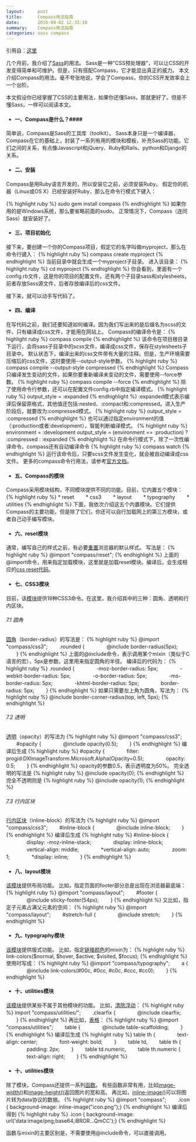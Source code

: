 ```yaml
---
layout:     post
title:      Compass用法指南
date:       2016-08-02 12:33:18
summary:    Compass用法指南
categories: sass compass
---
```

引用自：[这里](http://www.ruanyifeng.com/blog/2012/11/compass.html)

几个月前，我介绍了[Sass](http://www.ruanyifeng.com/blog/2012/06/sass.html)的用法。
Sass是一种"CSS预处理器"，可以让CSS的开发变得简单和可维护。但是，只有搭配Compass，它才能显出真正的威力。
本文介绍Compass的用法。毫不夸张地说，学会了Compass，你的CSS开发效率会上一个台阶。

本文假设你已经掌握了CSS的主要用法，如果你还懂Sass，那就更好了。但是不懂Sass，一样可以阅读本文。

* #### 一、Compass是什么？####

简单说，Compass是Sass的工具库（toolkit）。
Sass本身只是一个编译器，Compass在它的基础上，封装了一系列有用的模块和模板，补充Sass的功能。它们之间的关系，有点像Javascript和jQuery、Ruby和Rails、python和Django的关系。


* #### 二、安装 ####

Compass是用Ruby语言开发的，所以安装它之前，必须安装Ruby。
假定你的机器（Linux或OS X）已经安装好Ruby，那么在命令行模式下键入：

{% highlight ruby %}
sudo gem install compass
{% endhighlight %}
如果你用的是Windows系统，那么要省略前面的sudo。
正常情况下，Compass（连同Sass）就安装好了。


* #### 三、项目初始化 ####

接下来，要创建一个你的Compass项目，假定它的名字叫做myproject，那么在命令行键入：
{% highlight ruby %}
compass create myproject
{% endhighlight %}
当前目录中就会生成一个myproject子目录。
进入该目录：
{% highlight ruby %}
cd myproject
{% endhighlight %}
你会看到，里面有一个config.rb文件，这是你的项目的配置文件。还有两个子目录sass和stylesheets，前者存放Sass源文件，后者存放编译后的css文件。

接下来，就可以动手写代码了。

* #### 四、编译 ####

在写代码之前，我们还要知道如何编译。因为我们写出来的是后缀名为scss的文件，只有编译成css文件，才能用在网站上。
Compass的编译命令是：
{% highlight ruby %}
compass compile
{% endhighlight %}
该命令在项目根目录下运行，会将sass子目录中的scss文件，编译成css文件，保存在stylesheets子目录中。
默认状态下，编译出来的css文件带有大量的注释。但是，生产环境需要压缩后的css文件，这时要使用--output-style参数。
{% highlight ruby %}
compass compile --output-style compressed
{% endhighlight %}
Compass只编译发生变动的文件，如果你要重新编译未变动的文件，需要使用--force参数。
{% highlight ruby %}
compass compile --force
{% endhighlight %}
除了使用命令行参数，还可以在配置文件config.rb中指定编译模式。
{% highlight ruby %}
output_style = :expanded
{% endhighlight %}
:expanded模式表示编译后保留原格式，其他值还包括:nested、:compact和:compressed。进入生产阶段后，就要改为:compressed模式。
{% highlight ruby %}
output_style = :compressed
{% endhighlight %}
也可以通过指定environment的值（:production或者:development），智能判断编译模式。
{% highlight ruby %}
environment = :development
output_style = (environment == :production) ? :compressed : :expanded
{% endhighlight %}
在命令行模式下，除了一次性编译命令，compass还有自动编译命令
{% highlight ruby %}
compass watch
{% endhighlight %}
运行该命令后，只要scss文件发生变化，就会被自动编译成css文件。
更多的compass命令行用法，请参考[官方文档](http://compass-style.org/help/tutorials/production-css/)。


* #### 五、Compass的模块 ####
Compass采用模块结构，不同模块提供不同的功能。目前，它内置五个模块：
{% highlight ruby %}
    * reset
　　* css3
　　* layout
　　* typography
　　* utilities
{% endhighlight %}
下面，我依次介绍这五个内置模块。它们提供Compass的主要功能，但是除了它们，你还可以自行加载网上的第三方模块，或者自己动手编写模块。

* #### 六、reset模块 ####
通常，编写自己的样式之前，有必要[重置](http://meyerweb.com/eric/tools/css/reset/)浏览器的默认样式。
写法是：
{% highlight ruby %}
@import "compass/reset";
{% endhighlight %}
上面的@import命令，用来指定加载模块，这里就是加载reset模块。编译后，会生成相应的[css reset代码](http://meyerweb.com/eric/tools/css/reset/index.html)。


* #### 七、CSS3模块 ####
目前，该[模块](http://compass-style.org/reference/compass/css3/)提供19种CSS3命令。在这里，我介绍其中的三种：圆角、透明和行内区块。


###### 7.1 圆角 
[圆角](http://compass-style.org/reference/compass/css3/border_radius/)（border-radius）的写法是：
{% highlight ruby %}
    @import "compass/css3";
　　.rounded {
　　　　@include border-radius(5px);
　　}
{% endhighlight %}
上面的@include命令，表示调用某个mixin（类似于C语言的宏），5px是参数，这里用来指定圆角的半径。
编译后的代码为：
{% highlight ruby %}
    .rounded {
　　　　-moz-border-radius: 5px;
　　　　-webkit-border-radius: 5px;
　　　　-o-border-radius: 5px;
　　　　-ms-border-radius: 5px;
　　　　-khtml-border-radius: 5px;
　　　　border-radius: 5px;
　　}
{% endhighlight %}
如果只需要左上角为圆角，写法为：
{% highlight ruby %}
    @include border-corner-radius(top, left, 5px);
{% endhighlight %}

###### 7.2 透明
[透明](http://compass-style.org/reference/compass/css3/opacity/)（opacity）的写法为
{% highlight ruby %}
    @import "compass/css3";
　　#opacity {
　　　　@include opacity(0.5); 
　　}
{% endhighlight %}
编译后生成
{% highlight ruby %}
    #opacity {
　　　　filter: progid:DXImageTransform.Microsoft.Alpha(Opacity=0.5);
　　　　opacity: 0.5;
　　}
{% endhighlight %}
opacity的参数0.5，表示透明度为50%。
完全透明的写法是
{% highlight ruby %}
    @include opacity(0);
{% endhighlight %}
完全不透明则是
{% highlight ruby %}
    @include opacity(1);
{% endhighlight %}

###### 7.3 行内区块
[行内区块](http://compass-style.org/reference/compass/css3/inline_block/)（inline-block）的写法为
{% highlight ruby %}
    @import "compass/css3";
　　#inline-block {
　　　　@include inline-block;
　　}
{% endhighlight %}
编译后生成
{% highlight ruby %}
    #inline-block {
　　　　display: -moz-inline-stack;
　　　　display: inline-block;
　　　　vertical-align: middle;
　　　　*vertical-align: auto;
　　　　zoom: 1;
　　　　*display: inline;
　　}
{% endhighlight %}

* #### 八、layout模块 ####
[该模块](http://compass-style.org/reference/compass/layout/)提供布局功能。
比如，指定页面的footer部分总是出现在浏览器最底端：
{% highlight ruby %}
    @import "compass/layout";
　　#footer {
　　　　@include sticky-footer(54px);
　　}
{% endhighlight %}
又比如，指定子元素占满父元素的空间：
{% highlight ruby %}
    @import "compass/layout";
　　#stretch-full {
　　　　@include stretch; 
　　}
{% endhighlight %}


* #### 九、typography模块 ####
[该模块](http://compass-style.org/reference/compass/typography/)提供版式功能。
比如，指定[链接颜色](http://compass-style.org/reference/compass/typography/links/link_colors/)的mixin为： 
{% highlight ruby %}
    link-colors($normal, $hover, $active, $visited, $focus);
{% endhighlight %}
使用时写成：
{% highlight ruby %}
    @import "compass/typography";
　　a {
　　　　@include link-colors(#00c, #0cc, #c0c, #ccc, #cc0);
　　}
{% endhighlight %}


* #### 十、utilities模块 ####
[该模块](http://compass-style.org/reference/compass/utilities/)提供某些不属于其他模块的功能。
比如，[清除浮动](http://compass-style.org/reference/compass/utilities/general/clearfix/)：
{% highlight ruby %}
    import "compass/utilities/";
　　.clearfix {
　　　　@include clearfix;
　　}
{% endhighlight %}
再比如，[表格](http://compass-style.org/reference/compass/utilities/tables/)：
{% highlight ruby %}
    @import "compass/utilities";
　　table {
　　　　@include table-scaffolding;
　　}
{% endhighlight %}
编译后生成
{% highlight ruby %}
    table th {
　　　　text-align: center;
　　　　font-weight: bold;
　　}
　　table td,
　　table th {
　　　　padding: 2px;
　　}
　　table td.numeric,
　　table th.numeric {
　　　　text-align: right;
　　}
{% endhighlight %}


* #### 十、utilities模块 ####
除了模块，Compass还提供一系列[函数](http://compass-style.org/reference/compass/helpers/)。
有些函数非常有用，比如[image-width()](http://compass-style.org/reference/compass/helpers/image-dimensions/#image-width)和[image-height()](http://compass-style.org/reference/compass/helpers/image-dimensions/#image-height)返回图片的宽和高。
再比如，[inline-image()](http://compass-style.org/reference/compass/helpers/inline-data/)可以将图片转为data协议的数据。
{% highlight ruby %}
    @import "compass";
　　.icon { background-image: inline-image("icon.png");}
{% endhighlight %}
编译后得到
{% highlight ruby %}
    .icon { background-image: url('data:image/png;base64,iBROR...QmCC');}
{% endhighlight %}

函数与mixin的主要区别是，不需要使用@include命令，可以直接调用。







